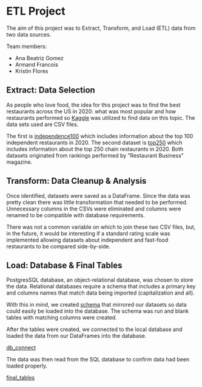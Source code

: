 # ETL Project

The aim of this project was to Extract, Transform, and Load (ETL) data from two data sources. 

Team members: 
* Ana Beatriz Gomez
* Armand Francois
* Kristin Flores

## Extract: Data Selection

As people who love food, the idea for this project was to find the best restaurants across the US in 2020: what was most popular and how restaurants performed so [Kaggle](https://www.kaggle.com/) was utilized to find data on this topic. The data sets used are CSV files. 

The first is [independence100](https://www.kaggle.com/michau96/restaurant-business-rankings-2020?select=Independence100.csv) which includes information about the top 100 independent restaurants in 2020. The second dataset is [top250](https://www.kaggle.com/michau96/restaurant-business-rankings-2020?select=Top250.csv) which includes information about the top 250 chain restaurants in 2020. Both datasets originated from rankings performed by "Restaurant Business" magazine.

## Transform: Data Cleanup & Analysis

Once identified, datasets were saved as a DataFrame. Since the data was pretty clean there was little transformation that needed to be performed. Unnecessary columns in the CSVs were eliminated and columns were renamed to be compatible with database requirements. 

There was not a common variable on which to join these two CSV files, but, in the future, it would be interesting if a standard rating scale was implemented allowing datasets about independent and fast-food restaurants to be compared side-by-side.

## Load: Database & Final Tables

PostgresSQL database, an object-relational database, was chosen to store the data. Relational databases require a schema that includes a primary key and columns names that match data being imported (capitalization and all). 

With this in mind, we created [schema](https://github.com/axfrancois123/ETL_project/blob/main/etl_project_schema.sql) that mirrored our datasets so data could easily be loaded into the database. The schema was run and blank tables with matching columns were created. 

After the tables were created, we connected to the local database and loaded the data from our DataFrames into the database. 

[db_connect](https://github.com/axfrancois123/ETL_project/blob/main/Resources/db_connect.png)

The data was then read from the SQL database to confirm data had been loaded properly. 

[final_tables](https://github.com/axfrancois123/ETL_project/blob/main/Resources/final_tables.png)
